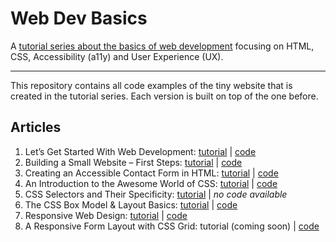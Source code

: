 # Web Dev Basics

A [tutorial series about the basics of web development](https://www.scale.at/blog/collections/web-dev-basics) focusing on HTML, CSS, Accessibility (a11y) and User Experience (UX).

---

This repository contains all code examples of the tiny website that is created in the tutorial series. Each version is built on top of the one before.

## Articles

1. Let’s Get Started With Web Development: [tutorial](https://www.scale.at/blog/lets-get-started) | [code](code/01-lets-get-started)
2. Building a Small Website – First Steps: [tutorial](https://www.scale.at/blog/building-a-small-website) | [code](code/02-building-a-small-website)
3. Creating an Accessible Contact Form in HTML: [tutorial](https://www.scale.at/blog/html-forms) | [code](code/03-html-forms)
4. An Introduction to the Awesome World of CSS: [tutorial](https://www.scale.at/blog/css-basics) | [code](code/04-css-basics)
5. CSS Selectors and Their Specificity: [tutorial](https://www.scale.at/blog/css-selectors) | _no code available_
6. The CSS Box Model & Layout Basics: [tutorial](https://www.scale.at/blog/css-box-model) | [code](code/06-css-box-model)
7. Responsive Web Design: [tutorial](https://www.scale.at/blog/responsive-web-design) | [code](code/07-responsive-web-design)
8. A Responsive Form Layout with CSS Grid: tutorial (coming soon) | [code](code/08-form-with-css-grid/) 